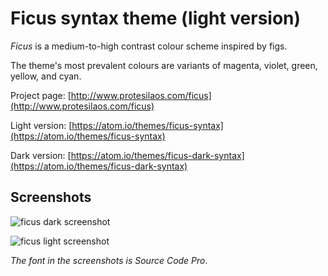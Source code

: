# Ficus syntax theme (light version)

*Ficus* is a medium-to-high contrast colour scheme inspired by figs.

The theme's most prevalent colours are variants of magenta, violet, green, yellow, and cyan.

Project page: [http://www.protesilaos.com/ficus](http://www.protesilaos.com/ficus)

Light version: [https://atom.io/themes/ficus-syntax](https://atom.io/themes/ficus-syntax)

Dark version: [https://atom.io/themes/ficus-dark-syntax](https://atom.io/themes/ficus-dark-syntax)

## Screenshots

![ficus dark screenshot](https://raw.githubusercontent.com/protesilaos/prot16/master/ficus/img/ficus_dark_sample.png)

![ficus light screenshot](https://raw.githubusercontent.com/protesilaos/prot16/master/ficus/img/ficus_light_sample.png)

*The font in the screenshots is Source Code Pro*.
